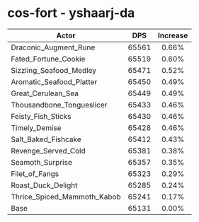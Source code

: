 # cos-fort - yshaarj-da
| Actor | DPS | Increase |
|---|:---:|:---:|
|Draconic_Augment_Rune|65561|0.66%|
|Fated_Fortune_Cookie|65519|0.60%|
|Sizzling_Seafood_Medley|65471|0.52%|
|Aromatic_Seafood_Platter|65450|0.49%|
|Great_Cerulean_Sea|65449|0.49%|
|Thousandbone_Tongueslicer|65433|0.46%|
|Feisty_Fish_Sticks|65430|0.46%|
|Timely_Demise|65428|0.46%|
|Salt_Baked_Fishcake|65412|0.43%|
|Revenge_Served_Cold|65381|0.38%|
|Seamoth_Surprise|65357|0.35%|
|Filet_of_Fangs|65323|0.29%|
|Roast_Duck_Delight|65285|0.24%|
|Thrice_Spiced_Mammoth_Kabob|65241|0.17%|
|Base|65131|0.00%|
